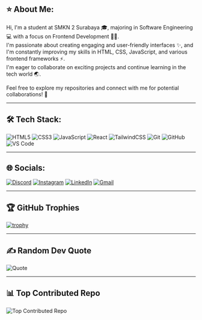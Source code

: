 ## ⭐ About Me:
Hi, I'm a student at SMKN 2 Surabaya 🎓, majoring in Software Engineering 💻 with a focus on Frontend Development 👨‍💻.  
I'm passionate about creating engaging and user-friendly interfaces ✨, and I'm constantly improving my skills in HTML, CSS, JavaScript, and various frontend frameworks ⚡.  
I'm eager to collaborate on exciting projects and continue learning in the tech world 🌏.

Feel free to explore my repositories and connect with me for potential collaborations! 🤝

---

## 🛠️ Tech Stack:
![HTML5](https://img.shields.io/badge/HTML5-E34F26?style=for-the-badge&logo=html5&logoColor=white)
![CSS3](https://img.shields.io/badge/CSS3-1572B6?style=for-the-badge&logo=css3&logoColor=white)
![JavaScript](https://img.shields.io/badge/JavaScript-F7DF1E?style=for-the-badge&logo=javascript&logoColor=black)
![React](https://img.shields.io/badge/React-20232A?style=for-the-badge&logo=react&logoColor=61DAFB)
![TailwindCSS](https://img.shields.io/badge/TailwindCSS-38B2AC?style=for-the-badge&logo=tailwind-css&logoColor=white)
![Git](https://img.shields.io/badge/Git-F05032?style=for-the-badge&logo=git&logoColor=white)
![GitHub](https://img.shields.io/badge/GitHub-100000?style=for-the-badge&logo=github&logoColor=white)
![VS Code](https://img.shields.io/badge/VS%20Code-0078d7?style=for-the-badge&logo=visual-studio-code&logoColor=white)

---

## 🌐 Socials:
[![Discord](https://img.shields.io/badge/Discord-%237289DA.svg?logo=discord&logoColor=white)](#)
[![Instagram](https://img.shields.io/badge/Instagram-%23E4405F.svg?logo=instagram&logoColor=white)](https://www.instagram.com/redhiiyy?igsh=eGhyMmZnZDd5Y3lx)
[![LinkedIn](https://img.shields.io/badge/LinkedIn-%230077B5.svg?logo=linkedin&logoColor=white)](https://linkedin.com/comm/mynetwork/discovery-see-all?usecase=PEOPLE_FOLLOWS&followMember=khoirus-irus-a13968339)
[![Gmail](https://img.shields.io/badge/Gmail-D14836.svg?logo=gmail&logoColor=white)](mailto:iruskhoirus245@gmail.com)

---

## 🏆 GitHub Trophies
[![trophy](https://github-profile-trophy.vercel.app/?username=mkhoiruzzz&theme=onedark&no-frame=false&no-bg=false&margin-w=15&row=2&column=5)](https://github.com/ryo-ma/github-profile-trophy)

---

## ✍️ Random Dev Quote
![Quote](https://quotes-github-readme.vercel.app/api?type=horizontal&theme=radical)

---

## 📊 Top Contributed Repo
![Top Contributed Repo](https://github-contributor-stats.vercel.app/api?username=mkhoiruzzz&limit=5&theme=dark&combine_all_yearly_contributions=true)
